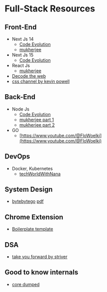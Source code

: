 # Full-Stack Resources

## Front-End 
- Next Js 14
  - [Code Evolution](https://www.youtube.com/playlist?list=PLC3y8-rFHvwjOKd6gdf4QtV1uYNiQnruI)
  - [mukherjee](https://www.youtube.com/watch?v=mQnWCmVErnw)
- Next Js 15
  - [Code Evolution](https://www.youtube.com/playlist?list=PLC3y8-rFHvwhIEc4I4YsRz5C7GOBnxSJY) 
- React Js
  - [mukherjee](https://www.youtube.com/watch?v=dz458ZkBMak)
- [Decode the web](https://www.youtube.com/@deeecode/playlists)
- [css channel by kevin powell](https://www.youtube.com/@KevinPowell)

## Back-End
- Node Js
  - [Code Evolution](https://www.youtube.com/playlist?list=PLC3y8-rFHvwh8shCMHFA5kWxD9PaPwxaY)
  - [mukherjee part 1](https://www.youtube.com/watch?v=MIJt9H69QVc)
  - [mukherjee part 2](https://www.youtube.com/watch?v=_f7h6xQXiLA)
- GO
  - [https://www.youtube.com/@FloWoelki](https://www.youtube.com/@FloWoelki)

## DevOps
- Docker, Kubernetes
  - [techWorldWithNana](https://www.youtube.com/results?search_query=techworld+with+nana)

## System Design
- [bytebytego](https://www.youtube.com/@ByteByteGo) [pdf](https://blog.bytebytego.com/p/free-system-design-pdf-158-pages)

## Chrome Extension
- [Boilerplate template](https://github.com/omribarmats/chrome-extension-starter)

## DSA
- [take you forward by striver](https://www.youtube.com/@takeUforward)

## Good to know internals
- [core dumped](https://www.youtube.com/@CoreDumpped)
